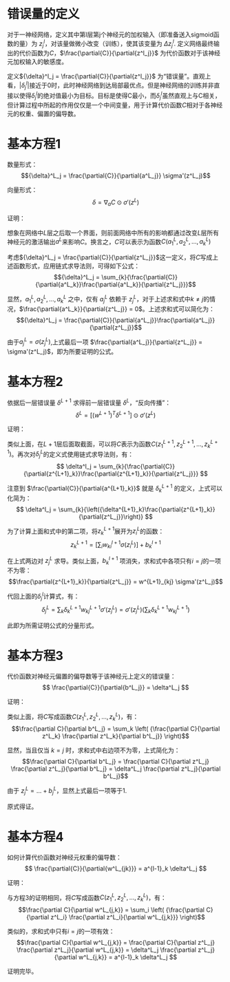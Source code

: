 # 错误量的定义

对于一神经网络，定义其中第l层第j个神经元的加权输入（即准备送入sigmoid函数的量）为 $z^l_j$，对该量做微小改变（训练），使其该变量为 $\Delta{z^l_j}$. 定义网络最终输出的代价函数为$C$，$\frac{\partial{C}}{\partial{z^l_j}}$ 为代价函数对于该神经元加权输入的敏感度。

定义${\delta}^l_j = \frac{\partial{C}}{\partial{z^l_j}}$ 为“错误量”。直观上看，$|{\delta}^l_j|$接近于0时，此时神经网络到达局部最优点。但是神经网络的训练并非直接以使得${\delta}^l_j$的绝对值最小为目标。目标是使得C最小，而${\delta}^l_j$虽然直观上与C相关，但计算过程中所起的作用仅仅是一个中间变量，用于计算代价函数$C$相对于各神经元的权重、偏置的偏导数。

# 基本方程1

数量形式：
$${\delta}^L_j = \frac{\partial{C}}{\partial{a^L_j}} \sigma'(z^L_j)$$

向量形式：
$${\delta} = {\nabla}_a{C} \odot \sigma'(z^L)$$

证明：

想象在网络中$L$层之后取一个界面，则前面网络中所有的影响都通过改变$L$层所有神经元的激活输出$a^L$来影响$C$。换言之，$C$可以表示为函数$C(a^L_1,a^L_2,...,a^L_k)$

考虑${\delta}^L_j = \frac{\partial{C}}{\partial{z^L_j}}$这一定义，将$C$写成上述函数形式，应用链式求导法则，可得如下公式：
$${\delta}^L_j = \sum_{k}{\frac{\partial{C}}{\partial{a^L_k}}\frac{\partial{a^L_k}}{\partial{z^L_j}}}$$

显然，$a^L_1,a^L_2,...,a^L_k$ 之中，仅有 $a^L_j$ 依赖于 $z^L_j$，对于上述求和式中$k \neq j$的情况，$\frac{\partial{a^L_k}}{\partial{z^L_j}} = 0$。上述求和式可以简化为：
$${\delta}^L_j = \frac{\partial{C}}{\partial{a^L_j}}\frac{\partial{a^L_j}}{\partial{z^L_j}}$$

由于$a^L_j = \sigma(z^L_j)$,上式最后一项 $\frac{\partial{a^L_j}}{\partial{z^L_j}} = \sigma'(z^L_j)$，即为所要证明的公式。

# 基本方程2

依据后一层错误量 $\delta^{L+1}$ 求得前一层错误量 $\delta^{L}$，“反向传播”：
$$\delta^L = \left[(w^{L+1})^T \delta^{L+1}\right] \odot \sigma'(z^L)$$

证明：

类似上面，在$L+1$层后面取截面，可以将$C$表示为函数$C(z^{L+1}_1,z^{L+1}_2,...,z^{L+1}_k)$。再次对$\delta^L_j$的定义式使用链式求导法则，有：
$$ \delta^l_j =  \sum_{k}{\frac{\partial{C}}{\partial{z^{L+1}_k}}\frac{\partial{z^{L+1}_k}}{\partial{z^L_j}}} $$

注意到 $\frac{\partial{C}}{\partial{a^{L+1}_k}}$ 就是 $\delta^{L+1}_k$ 的定义，上式可以化简为：
$$ \delta^l_j =  \sum_{k}{\left({\delta^{L+1}_k}\frac{\partial{z^{L+1}_k}}{\partial{z^L_j}}\right)} $$

为了计算上面和式中的第二项，将$z^{L+1}_k$展开为$z^{L}_i$的函数：
$$z^{L+1}_k = \left[\sum_{i}{w^{l+1}_{ki} \sigma(z^L_i)}\right] + b^{l+1}_k$$

在上式两边对 $z^L_j$ 求导。类似上面，$b^{l+1}_k$ 项消失，求和式中各项只有$i=j$的一项不为零：
$$\frac{\partial{z^{L+1}_k}}{\partial{z^L_j}} = w^{L+1}_{kj} \sigma'(z^L_j)$$

代回上面的$\delta^l_j$计算式，有：
$$ \delta^L_j = \sum_k{\delta^{L+1}_k w^{L+1}_{kj} \sigma'(z^L_j)}  = \sigma'(z^L_j) \left( \sum_k{\delta^{L+1}_k w^{L+1}_{kj} } \right)$$

此即为所需证明公式的分量形式。

# 基本方程3

代价函数对神经元偏置的偏导数等于该神经元上定义的错误量：
$$ \frac{\partial{C}}{\partial{b^L_j}} = \delta^L_j $$

证明：

类似上面，将$C$写成函数$C(z^{L}_1,z^{L}_2,...,z^{L}_k)$，有：
$$\frac{\partial C}{\partial b^L_j} = \sum_k \left( {\frac{\partial C}{\partial z^L_k} \frac{\partial z^L_k}{\partial b^L_j}} \right)$$

显然，当且仅当 $k=j$ 时，求和式中右边项不为零，上式简化为：
$$\frac{\partial C}{\partial b^L_j} =  \frac{\partial C}{\partial z^L_j} \frac{\partial z^L_j}{\partial b^L_j} = \delta^L_j \frac{\partial z^L_j}{\partial b^L_j}$$

由于 $z^L_j = ... + b^L_j$，显然上式最后一项等于1.

原式得证。

# 基本方程4

如何计算代价函数对神经元权重的偏导数：
$$ \frac{\partial{C}}{\partial{w^L_{jk}}} = a^{l-1}_k \delta^L_j $$

证明：

与方程3的证明相同，将$C$写成函数$C(z^{L}_1,z^{L}_2,...,z^{L}_k)$，有：
$$\frac{\partial C}{\partial w^L_{j,k}} = \sum_i \left( {\frac{\partial C}{\partial z^L_i} \frac{\partial z^L_i}{\partial w^L_{j,k}}} \right)$$

类似的，求和式中只有$i=j$的一项有效：
$$\frac{\partial C}{\partial w^L_{j,k}} = \frac{\partial C}{\partial z^L_j} \frac{\partial z^L_j}{\partial w^L_{j,k}} = \delta^L_j \frac{\partial z^L_j}{\partial w^L_{j,k}} = a^{l-1}_k \delta^L_j $$

证明完毕。